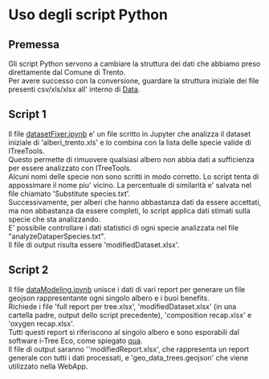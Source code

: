 # Uso degli script Python

## Premessa
Gli script Python servono a cambiare la struttura dei dati che abbiamo preso direttamente dal Comune di Trento.<br/>
Per avere successo con la conversione, guardare la struttura iniziale dei file presenti csv/xls/xlsx all' interno di [Data](data).

## Script 1
Il file [datasetFixer.ipynb](code/datasetFixer.ipynb) e' un file scritto in Jupyter che analizza il dataset iniziale di 'alberi_trento.xls' e lo combina con la lista delle specie valide di ITreeTools.<br/>
Questo permette di rimuovere qualsiasi albero non abbia dati a sufficienza per essere analizzato con ITreeTools.<br/>
Alcuni nomi delle specie non sono scritti in modo corretto. Lo script tenta di appossimare il nome piu' vicino. La percentuale di similarità e' salvata nel file chiamato 'Substitute species.txt'.<br/>
Successivamente, per alberi che hanno abbastanza dati da essere accettati, ma non abbastanza da essere completi, lo script applica dati stimati sulla specie che sta analizzando.<br/>
E' possibile controllare i dati statistici di ogni specie analizzata nel file "analyzeDataperSpecies.txt".<br/>
Il file di output risulta essere 'modifiedDataset.xlsx'.

## Script 2
Il file [dataModeling.ipynb](code/dataModeling.ipynb) unisce i dati di vari report per generare un file geojson rappresentante ogni singolo albero e i buoi benefits.<br/>
Richiede i file 'full report per tree.xlsx', 'modifiedDataset.xlsx' (in una cartella padre, output dello script precedente), 'composition recap.xlsx' e 'oxygen recap.xlsx'. <br/>
Tutti questi report si riferiscono al singolo albero e sono esporabili dal software i-Tree Eco, come spiegato [qua](doc/itreetools.md).<br/>
Il file di output saranno ''modifiedReport.xlsx', che rappresenta un report generale con tutti i dati processati, e 'geo_data_trees.geojson' che viene utilizzato nella WebApp.
